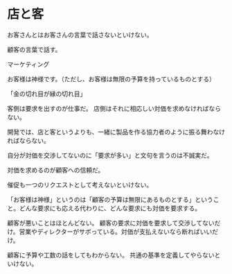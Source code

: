 # 店と客

お客さんとはお客さんの言葉で話さないといけない。

顧客の言葉で話す。

マーケティング

お客様は神様です。（ただし、お客様は無限の予算を持っているものとする）

「金の切れ目が縁の切れ目」

客側は要求を出すのが仕事だ。
店側はそれに相応しい対価を求めなければならない。

開発では、店と客というよりも、一緒に製品を作る協力者のように振る舞わなければならない。

自分が対価を交渉してないのに「要求が多い」と文句を言うのは不誠実だ。

対価を求めるのが顧客への信頼だ。

催促も一つのリクエストとして考えないといけない。

「お客様は神様」というのは「顧客の予算は無限にあるものとする」ということ。どんな要求にも応える代わりに、どんな要求にも対価を要求する。

顧客が悪いことはほとんどない。
顧客の要求に対価を要求して交渉してないだけ。営業やディレクターがサボっている。対価が支払えないなら断ればいいだけ。

顧客に予算や工数の話をしてもわからない。
共通の基準を定義してやらないといけない。
